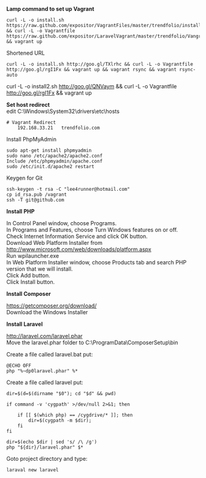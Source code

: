 <b>Lamp command to set up Vagrant</b>
~~~
curl -L -o install.sh https://raw.github.com/expositor/VagrantFiles/master/trendfolio/install.sh && curl -L -o Vagrantfile https://raw.github.com/expositor/LaravelVagrant/master/trendfolio/Vangrantfile && vagrant up
~~~

Shortened URL

~~~
curl -L -o install.sh http://goo.gl/TXlrhc && curl -L -o Vagrantfile http://goo.gl/rgI1Fx && vagrant up && vagrant rsync && vagrant rsync-auto
~~~

curl -L -o install2.sh http://goo.gl/QNVaym && curl -L -o Vagrantfile http://goo.gl/rgI1Fx && vagrant up



<b>Set host redirect</b><br>
edit C:\Windows\System32\drivers\etc\hosts
~~~
# Vagrant Redirect
	192.168.33.21 	trendfolio.com
~~~

Install PhpMyAdmin
~~~
sudo apt-get install phpmyadmin
sudo nano /etc/apache2/apache2.conf
Include /etc/phpmyadmin/apache.conf
sudo /etc/init.d/apache2 restart
~~~


Keygen for Git
~~~
ssh-keygen -t rsa -C "lee4runner@hotmail.com"
cp id_rsa.pub /vagrant
ssh -T git@github.com
~~~
<b>Install PHP</b>

In Control Panel window, choose Programs.<br>
In Programs and Features, choose Turn Windows features on or off.<br>
Check Internet Information Service and click OK button.<br>
Download Web Platform Installer from http://www.microsoft.com/web/downloads/platform.aspx <br>
Run wpilauncher.exe<br>
In Web Platform Installer window, choose Products tab and search PHP version that we will install.<br>
Click Add button.<br>
Click Install button.


<b>Install Composer</b>

https://getcomposer.org/download/ <br>
Download the Windows Installer


<b>Install Laravel</b>

http://laravel.com/laravel.phar<br>
Move the laravel.phar folder to C:\ProgramData\ComposerSetup\bin

Create a file called laravel.bat put:
~~~
@ECHO OFF
php "%~dp0laravel.phar" %*
~~~

Create a file called laravel put:
~~~
dir=$(d=$(dirname "$0"); cd "$d" && pwd)

if command -v 'cygpath' >/dev/null 2>&1; then

	if [[ $(which php) == /cygdrive/* ]]; then
  		dir=$(cygpath -m $dir);
  	fi
fi

dir=$(echo $dir | sed 's/ /\ /g')
php "${dir}/laravel.phar" $*
~~~
Goto project directory and type:
~~~
laraval new laravel
~~~
